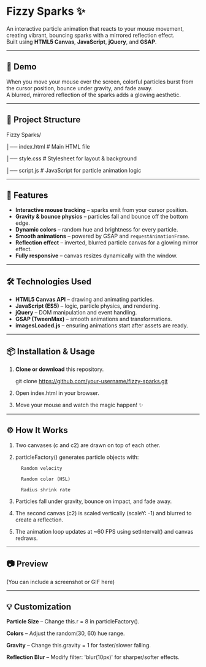 # Fizzy Sparks ✨

An interactive particle animation that reacts to your mouse movement, creating vibrant, bouncing sparks with a mirrored reflection effect.  
Built using **HTML5 Canvas**, **JavaScript**, **jQuery**, and **GSAP**.

---

## 🚀 Demo
When you move your mouse over the screen, colorful particles burst from the cursor position, bounce under gravity, and fade away.  
A blurred, mirrored reflection of the sparks adds a glowing aesthetic.

---

## 📂 Project Structure
Fizzy Sparks/

│── index.html     # Main HTML file

│── style.css      # Stylesheet for layout & background

│── script.js      # JavaScript for particle animation logic

---

## 🎨 Features
- **Interactive mouse tracking** – sparks emit from your cursor position.
- **Gravity & bounce physics** – particles fall and bounce off the bottom edge.
- **Dynamic colors** – random hue and brightness for every particle.
- **Smooth animations** – powered by GSAP and `requestAnimationFrame`.
- **Reflection effect** – inverted, blurred particle canvas for a glowing mirror effect.
- **Fully responsive** – canvas resizes dynamically with the window.

---

## 🛠️ Technologies Used
- **HTML5 Canvas API** – drawing and animating particles.
- **JavaScript (ES5)** – logic, particle physics, and rendering.
- **jQuery** – DOM manipulation and event handling.
- **GSAP (TweenMax)** – smooth animations and transformations.
- **imagesLoaded.js** – ensuring animations start after assets are ready.

---

## 📦 Installation & Usage
1. **Clone or download** this repository.

      git clone https://github.com/your-username/fizzy-sparks.git

2. Open index.html in your browser.

3. Move your mouse and watch the magic happen! ✨
---

## ⚙️ How It Works
1. Two canvases (c and c2) are drawn on top of each other.

2. particleFactory() generates particle objects with:

         Random velocity
         
         Random color (HSL)
         
         Radius shrink rate

3. Particles fall under gravity, bounce on impact, and fade away.

4. The second canvas (c2) is scaled vertically (scaleY: -1) and blurred to create a reflection.

5. The animation loop updates at ~60 FPS using setInterval() and canvas redraws.

---
## 📷 Preview
(You can include a screenshot or GIF here)

---
## 💡 Customization
**Particle Size** – Change this.r = 8 in particleFactory().

**Colors** – Adjust the random(30, 60) hue range.

**Gravity** – Change this.gravity = 1 for faster/slower falling.

**Reflection Blur** – Modify filter: 'blur(10px)' for sharper/softer effects.
